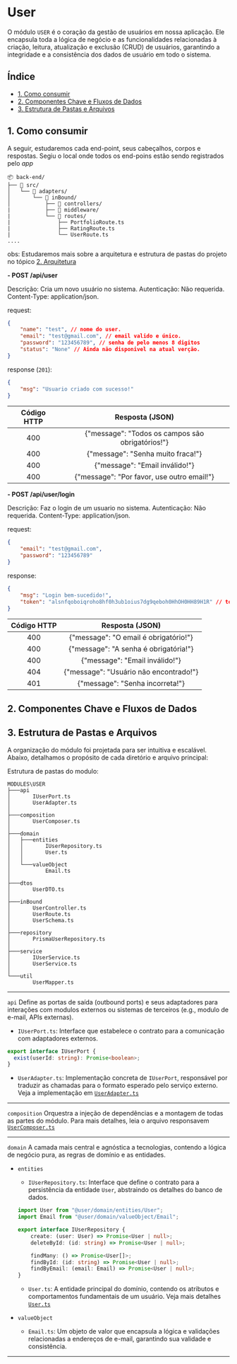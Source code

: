 # User

O módulo `USER` é o coração da gestão de usuários em nossa aplicação. Ele encapsula toda a lógica de negócio e as funcionalidades relacionadas à criação, leitura, atualização e exclusão (CRUD) de usuários, garantindo a integridade e a consistência dos dados de usuário em todo o sistema.

## Índice

- [1. Como consumir](#1-como-consumir)
- [2. Componentes Chave e Fluxos de Dados](#2-componentes-chave-e-fluxos-de-dados)
- [3. Estrutura de Pastas e Arquivos](#3-estrutura-de-pastas-e-arquivos)

## 1. Como consumir

A seguir, estudaremos cada end-point, seus cabeçalhos, corpos e respostas.
Segiu o local onde todos os end-poins estão sendo registrados pelo *app*

```shell
📦 back-end/
├── 📁 src/
│   └── 📁 adapters/
│       └── 📁 inBound/
│           ├── 📁 controllers/
|           ├── 📁 middleware/
|           └── 📁 routes/
|               ├── PortfolioRoute.ts
|               ├── RatingRoute.ts
|               └── UserRoute.ts
....
```
obs: Estudaremos mais sobre a arquitetura e estrutura de pastas do projeto no tópico [2. Arquitetura](#2-arquitetura)

**- POST /api/user**

Descrição: Cria um novo usuário no sistema.
Autenticação: Não requerida.
Content-Type: application/json.

request:
```json
{
    "name": "test", // nome do user.
    "email": "test@gmail.com", // email valido e único.
    "password": "123456789", // senha de pelo menos 8 digitos
    "status": "None" // Ainda não disponivel na atual verção.
}
```
response (`201`):
```json
{
    "msg": "Usuario criado com sucesso!"
}
```
| Código HTTP   | Resposta (JSON) | 
|:-------------:|:--------------------------------------------------:|
| 400           | {"message": "Todos os campos são obrigatórios!"}   | 
| 400           | {"message": "Senha muito fraca!"}                  |
| 400           | {"message": "Email inválido!"}                     |
| 400           | {"message": "Por favor, use outro email!"}         |


**- POST /api/user/login**

Descrição: Faz o login de um usuario no sistema.
Autenticação: Não requerida.
Content-Type: application/json.

request:
```json
{
    "email": "test@gmail.com",
    "password": "123456789"
}
```
response:
```json
{ 
    "msg": "Login bem-sucedido!", 
    "token": "alsnfqoboiqroho8hf0h3ub1oius7dg9qeboh0HhOH0HH89H1R" // token_jwt
}
```
| Código HTTP | Resposta (JSON) | 
|:-------------:|:-----------------:|
| 400         | {"message": "O email é obrigatório!"} | 
| 400         | {"message": "A senha é obrigatória!"} |
| 400         | {"message": "Email inválido!"} |
| 404         | {"message": "Usuário não encontrado!"} |
| 401         | {"message": "Senha incorreta!"} |

## 2. Componentes Chave e Fluxos de Dados

## 3. Estrutura de Pastas e Arquivos

A organização do módulo foi projetada para ser intuitiva e escalável. Abaixo, detalhamos o propósito de cada diretório e arquivo principal:

Estrutura de pastas do modulo:
```shell
MODULES\USER
├───api
│       IUserPort.ts
│       UserAdapter.ts
│
├───composition
│       UserComposer.ts
│
├───domain
│   ├───entities
│   │       IUserRepository.ts
│   │       User.ts
│   │
│   └───valueObject
│           Email.ts
│
├───dtos
│       UserDTO.ts
│
├───inBound
│       UserController.ts
│       UserRoute.ts
│       UserSchema.ts
│
├───repository
│       PrismaUserRepository.ts
│
├───service
│       IUserService.ts
│       UserService.ts
│
└───util
        UserMapper.ts
```
---
`api`
Define as portas de saída (outbound ports) e seus adaptadores para interações com modulos externos ou sistemas de terceiros (e.g., modulo de e-mail, APIs externas).

- `IUserPort.ts`: Interface que estabelece o contrato para a comunicação com adaptadores externos.
```ts
export interface IUserPort {
  exist(userId: string): Promise<boolean>;
}
```
- `UserAdapter.ts`: Implementação concreta de `IUserPort`, responsável por traduzir as chamadas para o formato esperado pelo 
serviço externo. Veja a implementação em [`UserAdapter.ts`](../../src/modules/user/api/UserAdapter.ts)

---
`composition`
Orquestra a injeção de dependências e a montagem de todas as partes do módulo. Para mais detalhes, leia o arquivo responsavem [`UserComposer.ts`](../../src/modules/user/composition/UserComposer.ts)

---
`domain`
A camada mais central e agnóstica a tecnologias, contendo a lógica de negócio pura, as regras de domínio e as entidades.

- `entities`
    - `IUserRepository.ts`: Interface que define o contrato para a persistência da entidade `User`, abstraindo os detalhes do banco de dados.
    ```ts
    import User from "@user/domain/entities/User";
    import Email from "@user/domain/valueObject/Email";

    export interface IUserRepository {
        create: (user: User) => Promise<User | null>;
        deleteById: (id: string) => Promise<User | null>;

        findMany: () => Promise<User[]>;
        findById: (id: string) => Promise<User | null>;
        findByEmail: (email: Email) => Promise<User | null>;
    }
    ```
    - `User.ts`: A entidade principal do domínio, contendo os atributos e comportamentos fundamentais de um usuário. Veja mais detalhes [`User.ts`](../../src/modules/user/domain/entities/User.ts)

- `valueObject`
    - `Email.ts`: Um objeto de valor que encapsula a lógica e validações relacionadas a endereços de e-mail, garantindo sua validade e consistência.
    
---